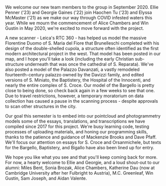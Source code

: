 We welcome our new team members to the group in September 2020. Ellie Penner ('23) and Georgie Gaines ('22) join Haochen Tu ('23) and Elyssa McMaster ('21) as we make our way through COVID infested waters this year. While we mourn the commencement of Alice Chambers and Win Gustin in May 2020, we're excited to move forward with the project. 

A new scanner - Leica's RTC 360 - has helped us model the massive Florentine Duomo of S. Maria del Fiore that Brunelleschi completed with his design of the double-shelled cupola, a structure often identified as the first modern architectural project in the west. That model has been posted in our map, and I hope you'll take a look (including the early Christian sub-structure underneath that was once the cathedral of S. Reparata). We've also posted a model of the Palazzo Davanzati, a vastly remodeled fourteenth-century palazzo owned by the Davizzi family, and edited versions of S. Miniato, the Baptistery, the Hospital of the Innocenti, and nearly the entire complex of S. Croce. Our model of the Bargello is pretty close to being done, so check back again in a few weeks to see that one. Due to travel restrictions, however, a temporary moratorium on data collection has caused a pause in the scanning process - despite approvals to scan other structures in the city. 

Our goal this semester is to embed into our pointcloud and photogrammetry models some of the essays, translations, and transcriptions we have compiled since 2017 for this project. We're busy learning code, testing processes of uploading materials, and honing our programming skills, thanks to the patience and guidance of Mackenzie Brooks and Dave Pfaff. We'll focus our attention on essays for S. Croce and Orsanmichele, but texts for the Bargello, Baptistery, and Bigallo have also been lined up for entry.

We hope you like what you see and that you'll keep coming back for more. For now, a hearty welcome to Ellie and Georgie, and a loud shout-out to our alumni: Miles Bent, Sonia Brozak, Alice Chambers, Katherine Dau (now at Cambridge University after her Fulbright to Austria), M.C. Greenleaf, Win Gustin, Sam Joseph, and Aidan Valente.
